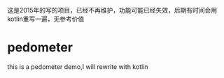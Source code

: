 这是2015年的写的项目，已经不再维护，功能可能已经失效，后期有时间会用kotlin重写一遍，无参考价值
# pedometer

this is a pedometer demo,I will rewrite with kotlin
